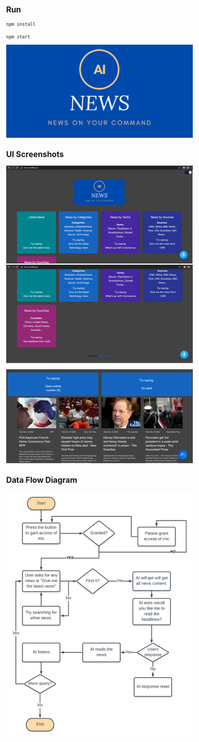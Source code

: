 

## Run

```bash
npm install

npm start
```

![Logo](https://github.com/Padmini-bulnda/Voice-assistant/blob/master/src/images/logo.png)

## UI Screenshots

![Screenshot](https://github.com/Padmini-bulnda/Voice-assistant/blob/master/src/images/U1.png)
![Screenshot](https://github.com/Padmini-bulnda/Voice-assistant/blob/master/src/images/U2.png)

![Screenshot](https://github.com/Padmini-bulnda/Voice-assistant/blob/master/src/images/U4.png)

## Data Flow Diagram

![Diagram](https://github.com/Padmini-bulnda/Voice-assistant/blob/master/src/images/NewsApp.png)
